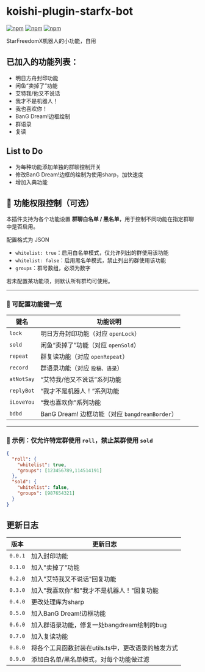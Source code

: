 # koishi-plugin-starfx-bot

[![npm](https://img.shields.io/npm/v/koishi-plugin-starfx-bot?style=flat-square)](https://www.npmjs.com/package/koishi-plugin-starfx-bot) [![npm](https://img.shields.io/npm/l/koishi-plugin-starfx-bot?style=flat-square)](https://www.npmjs.com/package/koishi-plugin-starfx-bot) [![npm](https://img.shields.io/npm/dt/koishi-plugin-starfx-bot?style=flat-square)](https://www.npmjs.com/package/koishi-plugin-starfx-bot)

StarFreedomX机器人的小功能，自用

## 已加入的功能列表：

* 明日方舟封印功能
* 闲鱼“卖掉了”功能
* 艾特我/他又不说话
* 我才不是机器人！
* 我也喜欢你！
* BanG Dream!边框绘制
* 群语录
* 复读

## List to Do

* 为每种功能添加单独的群聊控制开关
* 修改BanG Dream!边框的绘制为使用sharp，加快速度
* 增加入典功能


## 🔧 功能权限控制（可选）

本插件支持为各个功能设置 **群聊白名单 / 黑名单**，用于控制不同功能在指定群聊中是否启用。

配置格式为 JSON


- `whitelist: true`：启用白名单模式，仅允许列出的群使用该功能
- `whitelist: false`：启用黑名单模式，禁止列出的群使用该功能
- `groups`：群号数组，必须为数字

若未配置某功能项，则默认所有群均可使用。

---

### 📌 可配置功能键一览

| 键名         | 功能说明                                   |
|------------|----------------------------------------|
| `lock`     | 明日方舟封印功能（对应 `openLock`）                |
| `sold`     | 闲鱼“卖掉了”功能（对应 `openSold`）               |
| `repeat`   | 群复读功能（对应 `openRepeat`）                 |
| `record`   | 群语录功能（对应 `投稿、语录`）                      |
| `atNotSay` | “艾特我/他又不说话”系列功能                        |
| `replyBot` | “我才不是机器人！”系列功能                         |
| `iLoveYou` | “我也喜欢你”系列功能                            |
| `bdbd`     | BanG Dream! 边框功能（对应 `bangdreamBorder`） |

---

### 🧪 示例：仅允许特定群使用 `roll`，禁止某群使用 `sold`

```json
{
  "roll": {
    "whitelist": true,
    "groups": [123456789,114514191]
  },
  "sold": {
    "whitelist": false,
    "groups": [987654321]
  }
}
```

## 更新日志
| 版本      | 更新日志                          |
|---------|-------------------------------|
| `0.0.1` | 加入封印功能                        |
| `0.1.0` | 加入"卖掉了"功能                     |
| `0.2.0` | 加入"艾特我又不说话"回复功能               |
| `0.3.0` | 加入"我喜欢你"和"我才不是机器人！"回复功能       |
| `0.4.0` | 更改处理库为sharp                   |
| `0.5.0` | 加入BanG Dream!边框功能             |
| `0.6.0` | 加入群语录功能，修复一处bangdream绘制的bug   |
| `0.7.0` | 加入复读功能                        |
| `0.8.0` | 将各个工具函数封装在utils.ts中，更改语录的触发方式 |
| `0.9.0` | 添加白名单/黑名单模式，对每个功能做过滤          |
